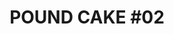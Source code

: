---
layout: ../../layouts/BlogPostLayout.astro
title: "POUND CAKE #02"
place: seidomart
placelink: https://www.instagram.com/seido_mart/
time: 2024/11/23 SAT 23:00 START!! 💃
dj: music 40 / kin | guest IKEDA IKERU
flayer: "/flayer/02.gif"
---